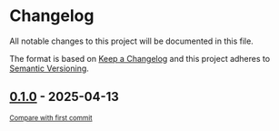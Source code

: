 # Changelog

All notable changes to this project will be documented in this file.

The format is based on [Keep a Changelog](http://keepachangelog.com/en/1.0.0/)
and this project adheres to [Semantic Versioning](http://semver.org/spec/v2.0.0.html).

<!-- insertion marker -->
## [0.1.0](https://github.com/tsypuk/aws-news/releases/tag/0.1.0) - 2025-04-13

<small>[Compare with first commit](https://github.com/tsypuk/aws-news/compare/e7fc49ce478b18ab1a237ef7eb4011028843ca90...0.1.0)</small>

